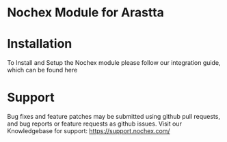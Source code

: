 Nochex Module for Arastta
===========

Installation
=====
To Install and Setup the Nochex module please follow our integration guide, which can be found here

Support
=====
Bug fixes and feature patches may be submitted using github pull requests, and bug reports or feature requests as github issues. Visit our Knowledgebase for support: https://support.nochex.com/
